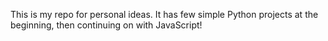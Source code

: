 This is my repo for personal ideas. It has few simple Python projects at the beginning, then continuing on with JavaScript!
